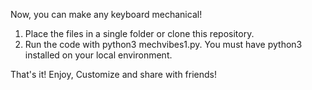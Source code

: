 Now, you can make any keyboard mechanical!

1.  Place the files in a single folder or clone this repository. 
2.  Run the code with python3 mechvibes1.py. You must have python3 installed on your local environment.

That's it! Enjoy, Customize and share with friends!
